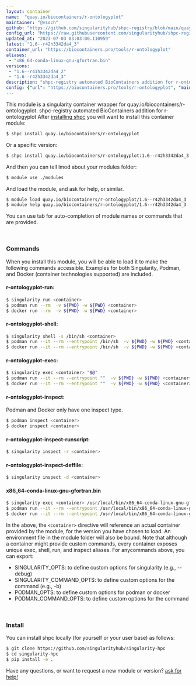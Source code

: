 ```yaml
---
layout: container
name:  "quay.io/biocontainers/r-ontologyplot"
maintainer: "@vsoch"
github: "https://github.com/singularityhub/shpc-registry/blob/main/quay.io/biocontainers/r-ontologyplot/container.yaml"
config_url: "https://raw.githubusercontent.com/singularityhub/shpc-registry/main/quay.io/biocontainers/r-ontologyplot/container.yaml"
updated_at: "2023-07-03 03:03:00.110959"
latest: "1.6--r42h3342da4_3"
container_url: "https://biocontainers.pro/tools/r-ontologyplot"
aliases:
 - "x86_64-conda-linux-gnu-gfortran.bin"
versions:
 - "1.6--r41h3342da4_2"
 - "1.6--r42h3342da4_3"
description: "shpc-registry automated BioContainers addition for r-ontologyplot"
config: {"url": "https://biocontainers.pro/tools/r-ontologyplot", "maintainer": "@vsoch", "description": "shpc-registry automated BioContainers addition for r-ontologyplot", "latest": {"1.6--r42h3342da4_3": "sha256:0857fd4fe885d69263fd7b03f4bbf2cabb032fa66f1328acae13ab4e756393c3"}, "tags": {"1.6--r41h3342da4_2": "sha256:0b34cbf818d52a3730d67e510ade28e70a392db55974a11df24e0ed63cfccd7e", "1.6--r42h3342da4_3": "sha256:0857fd4fe885d69263fd7b03f4bbf2cabb032fa66f1328acae13ab4e756393c3"}, "docker": "quay.io/biocontainers/r-ontologyplot", "aliases": {"x86_64-conda-linux-gnu-gfortran.bin": "/usr/local/bin/x86_64-conda-linux-gnu-gfortran.bin"}}
---
```


This module is a singularity container wrapper for quay.io/biocontainers/r-ontologyplot.
shpc-registry automated BioContainers addition for r-ontologyplot
After [installing shpc](#install) you will want to install this container module:


```bash
$ shpc install quay.io/biocontainers/r-ontologyplot
```

Or a specific version:

```bash
$ shpc install quay.io/biocontainers/r-ontologyplot:1.6--r42h3342da4_3
```

And then you can tell lmod about your modules folder:

```bash
$ module use ./modules
```

And load the module, and ask for help, or similar.

```bash
$ module load quay.io/biocontainers/r-ontologyplot/1.6--r42h3342da4_3
$ module help quay.io/biocontainers/r-ontologyplot/1.6--r42h3342da4_3
```

You can use tab for auto-completion of module names or commands that are provided.

<br>

### Commands

When you install this module, you will be able to load it to make the following commands accessible.
Examples for both Singularity, Podman, and Docker (container technologies supported) are included.

#### r-ontologyplot-run:

```bash
$ singularity run <container>
$ podman run --rm  -v ${PWD} -w ${PWD} <container>
$ docker run --rm  -v ${PWD} -w ${PWD} <container>
```

#### r-ontologyplot-shell:

```bash
$ singularity shell -s /bin/sh <container>
$ podman run --it --rm --entrypoint /bin/sh  -v ${PWD} -w ${PWD} <container>
$ docker run --it --rm --entrypoint /bin/sh  -v ${PWD} -w ${PWD} <container>
```

#### r-ontologyplot-exec:

```bash
$ singularity exec <container> "$@"
$ podman run --it --rm --entrypoint ""  -v ${PWD} -w ${PWD} <container> "$@"
$ docker run --it --rm --entrypoint ""  -v ${PWD} -w ${PWD} <container> "$@"
```

#### r-ontologyplot-inspect:

Podman and Docker only have one inspect type.

```bash
$ podman inspect <container>
$ docker inspect <container>
```

#### r-ontologyplot-inspect-runscript:

```bash
$ singularity inspect -r <container>
```

#### r-ontologyplot-inspect-deffile:

```bash
$ singularity inspect -d <container>
```


#### x86_64-conda-linux-gnu-gfortran.bin

```bash
$ singularity exec <container> /usr/local/bin/x86_64-conda-linux-gnu-gfortran.bin
$ podman run --it --rm --entrypoint /usr/local/bin/x86_64-conda-linux-gnu-gfortran.bin   -v ${PWD} -w ${PWD} <container> -c " $@"
$ docker run --it --rm --entrypoint /usr/local/bin/x86_64-conda-linux-gnu-gfortran.bin   -v ${PWD} -w ${PWD} <container> -c " $@"
```



In the above, the `<container>` directive will reference an actual container provided
by the module, for the version you have chosen to load. An environment file in the
module folder will also be bound. Note that although a container
might provide custom commands, every container exposes unique exec, shell, run, and
inspect aliases. For anycommands above, you can export:

 - SINGULARITY_OPTS: to define custom options for singularity (e.g., --debug)
 - SINGULARITY_COMMAND_OPTS: to define custom options for the command (e.g., -b)
 - PODMAN_OPTS: to define custom options for podman or docker
 - PODMAN_COMMAND_OPTS: to define custom options for the command

<br>

### Install

You can install shpc locally (for yourself or your user base) as follows:

```bash
$ git clone https://github.com/singularityhub/singularity-hpc
$ cd singularity-hpc
$ pip install -e .
```

Have any questions, or want to request a new module or version? [ask for help!](https://github.com/singularityhub/singularity-hpc/issues)